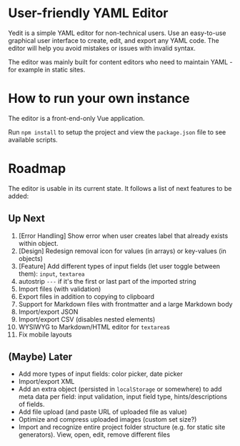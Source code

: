 # User-friendly YAML Editor

Yedit is a simple YAML editor for non-technical users. Use an easy-to-use graphical user interface to create, edit, and export any YAML code. The editor will help you avoid mistakes or issues with invalid syntax. 

The editor was mainly built for content editors who need to maintain YAML - for example in static sites. 

# How to run your own instance

The editor is a front-end-only Vue application. 

Run `npm install` to setup the project and view the `package.json` file to see available scripts. 

# Roadmap

The editor is usable in its current state. It follows a list of next features to be added:

## Up Next

1. [Error Handling] Show error when user creates label that already exists within object.
2. [Design] Redesign removal icon for values (in arrays) or key-values (in objects)
3. [Feature] Add different types of input fields (let user toggle between them): `input`, `textarea`
4. autostrip `---` if it's the first or last part of the imported string
5. Import files (with validation)
6. Export files in addition to copying to clipboard
7. Support for Markdown files with frontmatter and a large Markdown body
8. Import/export JSON
9. Import/export CSV (disables nested elements)
10. WYSIWYG to Markdown/HTML editor for `textarea`s
11. Fix mobile layouts

## (Maybe) Later

- Add more types of input fields: color picker, date picker
- Import/export XML
- Add an extra object (persisted in `localStorage` or somewhere) to add meta data per field: input validation, input field type, hints/descriptions of fields. 
- Add file upload (and paste URL of uploaded file as value)
- Optimize and compress uploaded images (custom set size?)
- Import and recognize entire project folder structure (e.g. for static site generators). View, open, edit, remove different files 